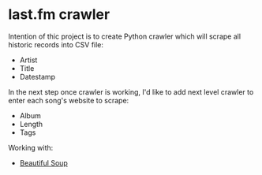 # last.fm crawler

Intention of thic project is to create Python crawler which will scrape all historic records into CSV file:
- Artist
- Title
- Datestamp

In the next step once crawler is working, I'd like to add next level crawler to enter each song's website to scrape:
- Album
- Length
- Tags

Working with:
- [Beautiful Soup](https://www.crummy.com/software/BeautifulSoup/)